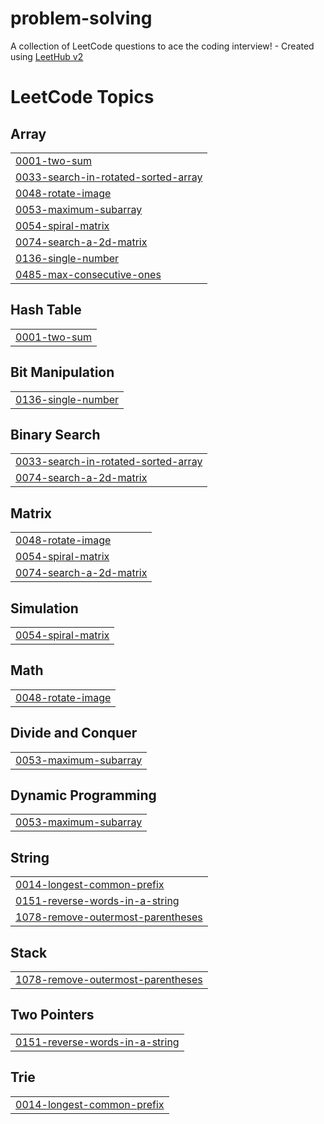 # problem-solving
A collection of LeetCode questions to ace the coding interview! - Created using [LeetHub v2](https://github.com/arunbhardwaj/LeetHub-2.0)

<!---LeetCode Topics Start-->
# LeetCode Topics
## Array
|  |
| ------- |
| [0001-two-sum](https://github.com/sanjeev662/problem-solving/tree/master/0001-two-sum) |
| [0033-search-in-rotated-sorted-array](https://github.com/sanjeev662/problem-solving/tree/master/0033-search-in-rotated-sorted-array) |
| [0048-rotate-image](https://github.com/sanjeev662/problem-solving/tree/master/0048-rotate-image) |
| [0053-maximum-subarray](https://github.com/sanjeev662/problem-solving/tree/master/0053-maximum-subarray) |
| [0054-spiral-matrix](https://github.com/sanjeev662/problem-solving/tree/master/0054-spiral-matrix) |
| [0074-search-a-2d-matrix](https://github.com/sanjeev662/problem-solving/tree/master/0074-search-a-2d-matrix) |
| [0136-single-number](https://github.com/sanjeev662/problem-solving/tree/master/0136-single-number) |
| [0485-max-consecutive-ones](https://github.com/sanjeev662/problem-solving/tree/master/0485-max-consecutive-ones) |
## Hash Table
|  |
| ------- |
| [0001-two-sum](https://github.com/sanjeev662/problem-solving/tree/master/0001-two-sum) |
## Bit Manipulation
|  |
| ------- |
| [0136-single-number](https://github.com/sanjeev662/problem-solving/tree/master/0136-single-number) |
## Binary Search
|  |
| ------- |
| [0033-search-in-rotated-sorted-array](https://github.com/sanjeev662/problem-solving/tree/master/0033-search-in-rotated-sorted-array) |
| [0074-search-a-2d-matrix](https://github.com/sanjeev662/problem-solving/tree/master/0074-search-a-2d-matrix) |
## Matrix
|  |
| ------- |
| [0048-rotate-image](https://github.com/sanjeev662/problem-solving/tree/master/0048-rotate-image) |
| [0054-spiral-matrix](https://github.com/sanjeev662/problem-solving/tree/master/0054-spiral-matrix) |
| [0074-search-a-2d-matrix](https://github.com/sanjeev662/problem-solving/tree/master/0074-search-a-2d-matrix) |
## Simulation
|  |
| ------- |
| [0054-spiral-matrix](https://github.com/sanjeev662/problem-solving/tree/master/0054-spiral-matrix) |
## Math
|  |
| ------- |
| [0048-rotate-image](https://github.com/sanjeev662/problem-solving/tree/master/0048-rotate-image) |
## Divide and Conquer
|  |
| ------- |
| [0053-maximum-subarray](https://github.com/sanjeev662/problem-solving/tree/master/0053-maximum-subarray) |
## Dynamic Programming
|  |
| ------- |
| [0053-maximum-subarray](https://github.com/sanjeev662/problem-solving/tree/master/0053-maximum-subarray) |
## String
|  |
| ------- |
| [0014-longest-common-prefix](https://github.com/sanjeev662/problem-solving/tree/master/0014-longest-common-prefix) |
| [0151-reverse-words-in-a-string](https://github.com/sanjeev662/problem-solving/tree/master/0151-reverse-words-in-a-string) |
| [1078-remove-outermost-parentheses](https://github.com/sanjeev662/problem-solving/tree/master/1078-remove-outermost-parentheses) |
## Stack
|  |
| ------- |
| [1078-remove-outermost-parentheses](https://github.com/sanjeev662/problem-solving/tree/master/1078-remove-outermost-parentheses) |
## Two Pointers
|  |
| ------- |
| [0151-reverse-words-in-a-string](https://github.com/sanjeev662/problem-solving/tree/master/0151-reverse-words-in-a-string) |
## Trie
|  |
| ------- |
| [0014-longest-common-prefix](https://github.com/sanjeev662/problem-solving/tree/master/0014-longest-common-prefix) |
<!---LeetCode Topics End-->